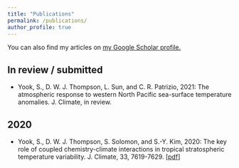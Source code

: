 ```yaml
---
title: "Publications"
permalink: /publications/
author_profile: true
---
```

You can also find my articles on <u><a href="https://scholar.google.com/citations?user=mvtir2cAAAAJ&hl=en&oi=ao">my Google Scholar profile</a>.</u>

## In review / submitted

* Yook, S., D. W. J. Thompson, L. Sun, and C. R. Patrizio, 2021: The atmospheric response to western North Pacific sea-surface temperature anomalies. J. Climate, in review.


## 2020
* Yook, S., D. W. J. Thompson, S. Solomon, and S.-Y. Kim, 2020: The key role of coupled chemistry-climate interactions in tropical stratospheric temperature variability. J. Climate, 33, 7619-7629.
\[[pdf](http://shimyook.github.io/files/JCL2020.pdf)\]
